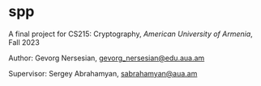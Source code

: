 # spp
A final project for CS215: Cryptography, *American University of Armenia*, Fall 2023

Author: Gevorg Nersesian, gevorg_nersesian@edu.aua.am    

Supervisor: Sergey Abrahamyan, sabrahamyan@aua.am

